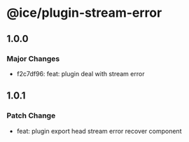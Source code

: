 # @ice/plugin-stream-error

## 1.0.0

### Major Changes

- f2c7df96: feat: plugin deal with stream error

## 1.0.1

### Patch Change

- feat: plugin export head stream error recover component
